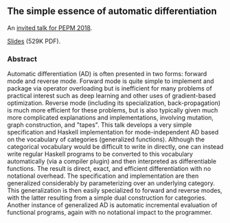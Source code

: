 ## The simple essence of automatic differentiation

An [invited talk for PEPM 2018](https://popl18.sigplan.org/track/PEPM-2018#Invited-Talks).

[Slides](http://conal.net/talks/simple-essence-of-automatic-differentiation.pdf) (529K PDF).

### Abstract

Automatic differentiation (AD) is often presented in two forms: forward mode and reverse mode.
Forward mode is quite simple to implement and package via operator overloading but is inefficient for many problems of practical interest such as deep learning and other uses of gradient-based optimization.
Reverse mode (including its specialization, back-propagation) is much more efficient for these problems, but is also typically given much more complicated explanations and implementations, involving mutation, graph construction, and "tapes".
This talk develops a very simple specification and Haskell implementation for mode-independent AD based on the vocabulary of categories (generalized functions).
Although the categorical vocabulary would be difficult to write in directly, one can instead write regular Haskell programs to be converted to this vocabulary automatically (via a compiler plugin) and then interpreted as differentiable functions.
The result is direct, exact, and efficient differentiation with no notational overhead.
The specification and implementation are then generalized considerably by parameterizing over an underlying category.
This generalization is then easily specialized to forward and reverse modes, with the latter resulting from a simple dual construction for categories.
Another instance of generalized AD is automatic incremental evaluation of functional programs, again with no notational impact to the programmer.

